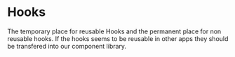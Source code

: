 # Hooks

The temporary place for reusable Hooks and the permanent place for non reusable hooks. If the hooks seems to be reusable in other apps they should be transfered into our component library.
